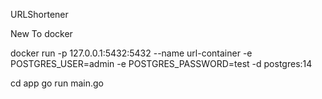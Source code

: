 URLShortener

New To docker

docker run -p 127.0.0.1:5432:5432 --name url-container -e POSTGRES_USER=admin -e POSTGRES_PASSWORD=test -d postgres:14

cd app
go run main.go
